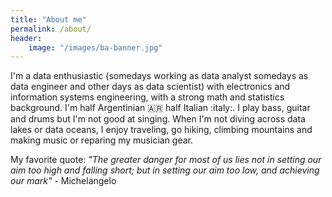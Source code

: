 ```yaml
---
title: "About me"
permalink: /about/
header:
    image: "/images/ba-banner.jpg"
---  
```

I'm a data enthusiastic (somedays working as data analyst somedays as data engineer and other days as data scientist) with electronics and information systems engineering, with a strong math and statistics background. 
I'm half Argentinian :argentina: half Italian :italy:.
I play bass, guitar and drums but I'm not good at singing.
When I'm not diving across data lakes or data oceans, I enjoy traveling, go hiking, climbing mountains and making music or reparing my musician gear.

My favorite quote: *"The greater danger for most of us lies not in setting our aim too high and falling short; but in setting our aim too low, and achieving our mark"* - Michelangelo
